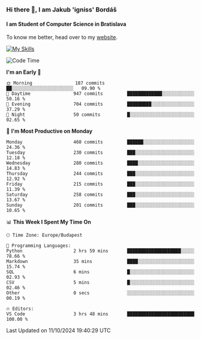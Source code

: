### Hi there 👋, I am Jakub 'igniss' Bordáš

#### I am Student of Computer Science in Bratislava
To know me better, head over to my [website](https://bordas.sk).

[![My Skills](https://skillicons.dev/icons?i=js,html,css,figma,svelte,java,kotlin,python,postgresql,typescript,nest,nodejs)](https://bordas.sk)


<!--START_SECTION:waka-->
![Code Time](http://img.shields.io/badge/Code%20Time-1%2C539%20hrs%2011%20mins-blue)

**I'm an Early 🐤** 

```text
🌞 Morning                187 commits         ██░░░░░░░░░░░░░░░░░░░░░░░   09.90 % 
🌆 Daytime                947 commits         █████████████░░░░░░░░░░░░   50.16 % 
🌃 Evening                704 commits         █████████░░░░░░░░░░░░░░░░   37.29 % 
🌙 Night                  50 commits          █░░░░░░░░░░░░░░░░░░░░░░░░   02.65 % 
```
📅 **I'm Most Productive on Monday** 

```text
Monday                   460 commits         ██████░░░░░░░░░░░░░░░░░░░   24.36 % 
Tuesday                  230 commits         ███░░░░░░░░░░░░░░░░░░░░░░   12.18 % 
Wednesday                280 commits         ████░░░░░░░░░░░░░░░░░░░░░   14.83 % 
Thursday                 244 commits         ███░░░░░░░░░░░░░░░░░░░░░░   12.92 % 
Friday                   215 commits         ███░░░░░░░░░░░░░░░░░░░░░░   11.39 % 
Saturday                 258 commits         ███░░░░░░░░░░░░░░░░░░░░░░   13.67 % 
Sunday                   201 commits         ███░░░░░░░░░░░░░░░░░░░░░░   10.65 % 
```


📊 **This Week I Spent My Time On** 

```text
🕑︎ Time Zone: Europe/Budapest

💬 Programming Languages: 
Python                   2 hrs 59 mins       ████████████████████░░░░░   78.66 % 
Markdown                 35 mins             ████░░░░░░░░░░░░░░░░░░░░░   15.74 % 
SQL                      6 mins              █░░░░░░░░░░░░░░░░░░░░░░░░   02.93 % 
CSV                      5 mins              █░░░░░░░░░░░░░░░░░░░░░░░░   02.46 % 
Other                    0 secs              ░░░░░░░░░░░░░░░░░░░░░░░░░   00.19 % 

🔥 Editors: 
VS Code                  3 hrs 48 mins       █████████████████████████   100.00 % 
```


 Last Updated on 11/10/2024 19:40:29 UTC
<!--END_SECTION:waka-->
